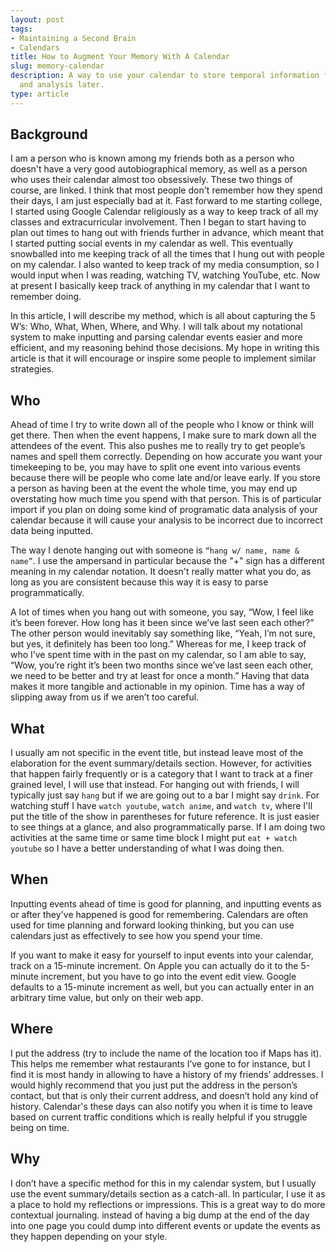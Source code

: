 ```yaml
---
layout: post
tags:
- Maintaining a Second Brain
- Calendars
title: How to Augment Your Memory With A Calendar
slug: memory-calendar
description: A way to use your calendar to store temporal information for easy lookup
  and analysis later.
type: article
---
```


## Background

I am a person who is known among my friends both as a person who doesn't have a very good autobiographical memory, as well as a person who uses their calendar almost too obsessively. These two things of course, are linked. I think that most people don't remember how they spend their days, I am just especially bad at it. Fast forward to me starting college, I started using Google Calendar religiously as a way to keep track of all my classes and extracurricular involvement. Then I began to start having to plan out times to hang out with friends further in advance, which meant that I started putting social events in my calendar as well. This eventually snowballed into me keeping track of all the times that I hung out with people on my calendar. I also wanted to keep track of my media consumption, so I would input when I was reading, watching TV, watching YouTube, etc. Now at present I basically keep track of anything in my calendar that I want to remember doing.

In this article, I will describe my method, which is all about capturing the 5 W’s: Who, What, When, Where, and Why. I will talk about my notational system to make inputting and parsing calendar events easier and more efficient, and my reasoning behind those decisions. My hope in writing this article is that it will encourage or inspire some people to implement similar strategies.

## Who

Ahead of time I try to write down all of the people who I know or think will get there. Then when the event happens, I make sure to mark down all the attendees of the event. This also pushes me to really try to get people’s names and spell them correctly. Depending on how accurate you want your timekeeping to be, you may have to split one event into various events because there will be people who come late and/or leave early. If you store a person as having been at the event the whole time, you may end up overstating how much time you spend with that person. This is of particular import if you plan on doing some kind of programatic data analysis of your calendar because it will cause your analysis to be incorrect due to incorrect data being inputted.

The way I denote hanging out with someone is `“hang w/ name, name & name”`. I use the ampersand in particular because the "+" sign has a different meaning in my calendar notation. It doesn't really matter what you do, as long as you are consistent because this way it is easy to parse programmatically.

A lot of times when you hang out with someone, you say, “Wow, I feel like it’s been forever. How long has it been since we’ve last seen each other?” The other person would inevitably say something like, “Yeah, I’m not sure, but yes, it definitely has been too long.” Whereas for me, I keep track of who I’ve spent time with in the past on my calendar, so I am able to say, “Wow, you’re right it’s been two months since we’ve last seen each other, we need to be better and try at least for once a month.” Having that data makes it more tangible and actionable in my opinion. Time has a way of slipping away from us if we aren’t too careful.

## What

I usually am not specific in the event title, but instead leave most of the elaboration for the event summary/details section. However, for activities that happen fairly frequently or is a category that I want to track at a finer grained level, I will use that instead. For hanging out with friends, I will typically just say `hang` but if we are going out to a bar I might say `drink`. For watching stuff I have `watch youtube`, `watch anime`, and `watch tv`, where I'll put the title of the show in parentheses for future reference. It is just easier to see things at a glance, and also programmatically parse. If I am doing two activities at the same time or same time block I might put `eat + watch youtube` so I have a better understanding of what I was doing then. 

## When

Inputting events ahead of time is good for planning, and inputting events as or after they've happened is good for remembering. Calendars are often used for time planning and forward looking thinking, but you can use calendars just as effectively to see how you spend your time.

If you want to make it easy for yourself to input events into your calendar, track on a 15-minute increment. On Apple you can actually do it to the 5-minute increment, but you have to go into the event edit view. Google defaults to a 15-minute increment as well, but you can actually enter in an arbitrary time value, but only on their web app.

## Where

I put the address (try to include the name of the location too if Maps has it). This helps me remember what restaurants I’ve gone to for instance, but I find it is most handy in allowing to have a history of my friends’ addresses. I would highly recommend that you just put the address in the person’s contact, but that is only their current address, and doesn’t hold any kind of history. Calendar's these days can also notify you when it is time to leave based on current traffic conditions which is really helpful if you struggle being on time.

## Why

I don’t have a specific method for this in my calendar system, but I usually use the event summary/details section as a catch-all. In particular, I use it as a place to hold my reflections or impressions. This is a great way to do more contextual journaling. instead of having a big dump at the end of the day into one page you could dump into different events or update the events as they happen depending on your style.